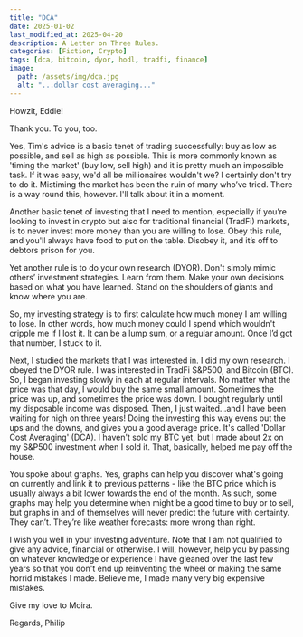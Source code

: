 ```yaml
---
title: "DCA"
date: 2025-01-02
last_modified_at: 2025-04-20
description: A Letter on Three Rules.
categories: [Fiction, Crypto]
tags: [dca, bitcoin, dyor, hodl, tradfi, finance]
image:
  path: /assets/img/dca.jpg
  alt: "...dollar cost averaging..."
---
```


Howzit, Eddie!

Thank you.  To you, too.

Yes, Tim's advice is a basic tenet of trading successfully: buy as low as possible, and sell as high as possible. This is more commonly known as 'timing the market' (buy low, sell high) and it is pretty much an impossible task. If it was easy, we'd all be millionaires wouldn't we? I certainly don't try to do it. Mistiming the market has been the ruin of many who’ve tried. There is a way round this, however. I'll talk about it in a moment.

Another basic tenet of investing that I need to mention, especially if you’re looking to invest in crypto but also for traditional financial (TradFi) markets, is to never invest more money than you are willing to lose. Obey this rule, and you'll always have food to put on the table. Disobey it, and it’s off to debtors prison for you.

Yet another rule is to do your own research (DYOR). Don't simply mimic others’ investment strategies. Learn from them. Make your own decisions based on what you have learned. Stand on the shoulders of giants and know where you are.

So, my investing strategy is to first calculate how much money I am willing to lose. In other words, how much money could I spend which wouldn't cripple me if I lost it. It can be a lump sum, or a regular amount. Once I’d got that number, I stuck to it.  

Next, I studied the markets that I was interested in. I did my own research. I obeyed the DYOR rule. I was interested in TradFi S&P500, and Bitcoin (BTC). So, I began investing slowly in each at regular intervals. No matter what the price was that day, I would buy the same small amount. Sometimes the price was up, and sometimes the price was down. I bought regularly until my disposable income was disposed. Then, I just waited…and I have been waiting for nigh on three years!  Doing the investing this way evens out the ups and the downs, and gives you a good average price. It's called 'Dollar Cost Averaging' (DCA). I haven't sold my BTC yet, but I made about 2x on my S&P500 investment when I sold it. That, basically, helped me pay off the house.

You spoke about graphs. Yes, graphs can help you discover what's going on currently and link it to previous patterns - like the BTC price which is usually always a bit lower towards the end of the month.  As such, some graphs may help you determine when might be a good time to buy or to sell, but graphs in and of themselves will never predict the future with certainty. They can’t. They’re like weather forecasts: more wrong than right.

I wish you well in your investing adventure. Note that I am not qualified to give any advice, financial or otherwise. I will, however, help you by passing on whatever knowledge or experience I have gleaned over the last few years so that you don't end up reinventing the wheel or making the same horrid mistakes I made. Believe me, I made many very big expensive mistakes.

Give my love to Moira.

Regards,
Philip
